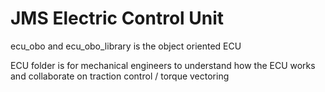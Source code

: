 # JMS Electric Control Unit

ecu_obo and ecu_obo_library is the object oriented ECU

ECU folder is for mechanical engineers to understand how the ECU works and collaborate on traction control / torque vectoring
